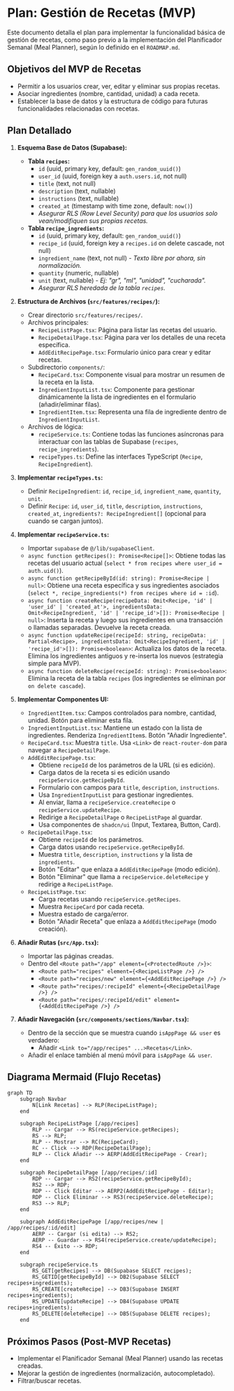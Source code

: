 # Plan: Gestión de Recetas (MVP)

Este documento detalla el plan para implementar la funcionalidad básica de gestión de recetas, como paso previo a la implementación del Planificador Semanal (Meal Planner), según lo definido en el `ROADMAP.md`.

## Objetivos del MVP de Recetas

*   Permitir a los usuarios crear, ver, editar y eliminar sus propias recetas.
*   Asociar ingredientes (nombre, cantidad, unidad) a cada receta.
*   Establecer la base de datos y la estructura de código para futuras funcionalidades relacionadas con recetas.

## Plan Detallado

1.  **Esquema Base de Datos (Supabase):**
    *   **Tabla `recipes`:**
        *   `id` (uuid, primary key, default: `gen_random_uuid()`)
        *   `user_id` (uuid, foreign key a `auth.users.id`, not null)
        *   `title` (text, not null)
        *   `description` (text, nullable)
        *   `instructions` (text, nullable)
        *   `created_at` (timestamp with time zone, default: `now()`)
        *   *Asegurar RLS (Row Level Security) para que los usuarios solo vean/modifiquen sus propias recetas.*
    *   **Tabla `recipe_ingredients`:**
        *   `id` (uuid, primary key, default: `gen_random_uuid()`)
        *   `recipe_id` (uuid, foreign key a `recipes.id` on delete cascade, not null)
        *   `ingredient_name` (text, not null) - *Texto libre por ahora, sin normalización.*
        *   `quantity` (numeric, nullable)
        *   `unit` (text, nullable) - *Ej: "gr", "ml", "unidad", "cucharada".*
        *   *Asegurar RLS heredada de la tabla `recipes`.*

2.  **Estructura de Archivos (`src/features/recipes/`):**
    *   Crear directorio `src/features/recipes/`.
    *   Archivos principales:
        *   `RecipeListPage.tsx`: Página para listar las recetas del usuario.
        *   `RecipeDetailPage.tsx`: Página para ver los detalles de una receta específica.
        *   `AddEditRecipePage.tsx`: Formulario único para crear y editar recetas.
    *   Subdirectorio `components/`:
        *   `RecipeCard.tsx`: Componente visual para mostrar un resumen de la receta en la lista.
        *   `IngredientInputList.tsx`: Componente para gestionar dinámicamente la lista de ingredientes en el formulario (añadir/eliminar filas).
        *   `IngredientItem.tsx`: Representa una fila de ingrediente dentro de `IngredientInputList`.
    *   Archivos de lógica:
        *   `recipeService.ts`: Contiene todas las funciones asíncronas para interactuar con las tablas de Supabase (`recipes`, `recipe_ingredients`).
        *   `recipeTypes.ts`: Define las interfaces TypeScript (`Recipe`, `RecipeIngredient`).

3.  **Implementar `recipeTypes.ts`:**
    *   Definir `RecipeIngredient`: `id`, `recipe_id`, `ingredient_name`, `quantity`, `unit`.
    *   Definir `Recipe`: `id`, `user_id`, `title`, `description`, `instructions`, `created_at`, `ingredients?: RecipeIngredient[]` (opcional para cuando se cargan juntos).

4.  **Implementar `recipeService.ts`:**
    *   Importar `supabase` de `@/lib/supabaseClient`.
    *   `async function getRecipes(): Promise<Recipe[]>`: Obtiene todas las recetas del usuario actual (`select * from recipes where user_id = auth.uid()`).
    *   `async function getRecipeById(id: string): Promise<Recipe | null>`: Obtiene una receta específica y sus ingredientes asociados (`select *, recipe_ingredients(*) from recipes where id = :id`).
    *   `async function createRecipe(recipeData: Omit<Recipe, 'id' | 'user_id' | 'created_at'>, ingredientsData: Omit<RecipeIngredient, 'id' | 'recipe_id'>[]): Promise<Recipe | null>`: Inserta la receta y luego sus ingredientes en una transacción o llamadas separadas. Devuelve la receta creada.
    *   `async function updateRecipe(recipeId: string, recipeData: Partial<Recipe>, ingredientsData: Omit<RecipeIngredient, 'id' | 'recipe_id'>[]): Promise<boolean>`: Actualiza los datos de la receta. Elimina los ingredientes antiguos y re-inserta los nuevos (estrategia simple para MVP).
    *   `async function deleteRecipe(recipeId: string): Promise<boolean>`: Elimina la receta de la tabla `recipes` (los ingredientes se eliminan por `on delete cascade`).

5.  **Implementar Componentes UI:**
    *   `IngredientItem.tsx`: Campos controlados para nombre, cantidad, unidad. Botón para eliminar esta fila.
    *   `IngredientInputList.tsx`: Mantiene un estado con la lista de ingredientes. Renderiza `IngredientItem`s. Botón "Añadir Ingrediente".
    *   `RecipeCard.tsx`: Muestra `title`. Usa `<Link>` de `react-router-dom` para navegar a `RecipeDetailPage`.
    *   `AddEditRecipePage.tsx`:
        *   Obtiene `recipeId` de los parámetros de la URL (si es edición).
        *   Carga datos de la receta si es edición usando `recipeService.getRecipeById`.
        *   Formulario con campos para `title`, `description`, `instructions`.
        *   Usa `IngredientInputList` para gestionar ingredientes.
        *   Al enviar, llama a `recipeService.createRecipe` o `recipeService.updateRecipe`.
        *   Redirige a `RecipeDetailPage` o `RecipeListPage` al guardar.
        *   Usa componentes de `shadcn/ui` (Input, Textarea, Button, Card).
    *   `RecipeDetailPage.tsx`:
        *   Obtiene `recipeId` de los parámetros.
        *   Carga datos usando `recipeService.getRecipeById`.
        *   Muestra `title`, `description`, `instructions` y la lista de `ingredients`.
        *   Botón "Editar" que enlaza a `AddEditRecipePage` (modo edición).
        *   Botón "Eliminar" que llama a `recipeService.deleteRecipe` y redirige a `RecipeListPage`.
    *   `RecipeListPage.tsx`:
        *   Carga recetas usando `recipeService.getRecipes`.
        *   Muestra `RecipeCard` por cada receta.
        *   Muestra estado de carga/error.
        *   Botón "Añadir Receta" que enlaza a `AddEditRecipePage` (modo creación).

6.  **Añadir Rutas (`src/App.tsx`):**
    *   Importar las páginas creadas.
    *   Dentro del `<Route path="/app" element={<ProtectedRoute />}>`:
        *   `<Route path="recipes" element={<RecipeListPage />} />`
        *   `<Route path="recipes/new" element={<AddEditRecipePage />} />`
        *   `<Route path="recipes/:recipeId" element={<RecipeDetailPage />} />`
        *   `<Route path="recipes/:recipeId/edit" element={<AddEditRecipePage />} />`

7.  **Añadir Navegación (`src/components/sections/Navbar.tsx`):**
    *   Dentro de la sección que se muestra cuando `isAppPage && user` es verdadero:
        *   Añadir `<Link to="/app/recipes" ...>Recetas</Link>`.
    *   Añadir el enlace también al menú móvil para `isAppPage && user`.

## Diagrama Mermaid (Flujo Recetas)

```mermaid
graph TD
    subgraph Navbar
        N[Link Recetas] --> RLP(RecipeListPage);
    end

    subgraph RecipeListPage [/app/recipes]
        RLP -- Cargar --> RS(recipeService.getRecipes);
        RS --> RLP;
        RLP -- Mostrar --> RC(RecipeCard);
        RC -- Click --> RDP(RecipeDetailPage);
        RLP -- Click Añadir --> AERP(AddEditRecipePage - Crear);
    end

    subgraph RecipeDetailPage [/app/recipes/:id]
        RDP -- Cargar --> RS2(recipeService.getRecipeById);
        RS2 --> RDP;
        RDP -- Click Editar --> AERP2(AddEditRecipePage - Editar);
        RDP -- Click Eliminar --> RS3(recipeService.deleteRecipe);
        RS3 --> RLP;
    end

    subgraph AddEditRecipePage [/app/recipes/new | /app/recipes/:id/edit]
        AERP -- Cargar (si edita) --> RS2;
        AERP -- Guardar --> RS4(recipeService.create/updateRecipe);
        RS4 -- Éxito --> RDP;
    end

    subgraph recipeService.ts
        RS_GET[getRecipes] --> DB(Supabase SELECT recipes);
        RS_GETID[getRecipeById] --> DB2(Supabase SELECT recipes+ingredients);
        RS_CREATE[createRecipe] --> DB3(Supabase INSERT recipes+ingredients);
        RS_UPDATE[updateRecipe] --> DB4(Supabase UPDATE recipes+ingredients);
        RS_DELETE[deleteRecipe] --> DB5(Supabase DELETE recipes);
    end
```

## Próximos Pasos (Post-MVP Recetas)

*   Implementar el Planificador Semanal (Meal Planner) usando las recetas creadas.
*   Mejorar la gestión de ingredientes (normalización, autocompletado).
*   Filtrar/buscar recetas.